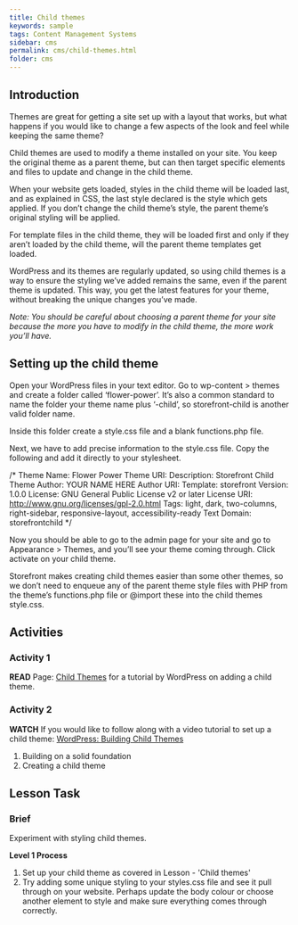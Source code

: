 ```yaml
---
title: Child themes
keywords: sample
tags: Content Management Systems
sidebar: cms
permalink: cms/child-themes.html
folder: cms
---
```

## Introduction

Themes are great for getting a site set up with a layout that works, but what happens if you would like to change a few aspects of the look and feel while keeping the same theme?

Child themes are used to modify a theme installed on your site. You keep the original theme as a parent theme, but can then target specific elements and files to update and change in the child theme.

When your website gets loaded, styles in the child theme will be loaded last, and as explained in CSS, the last style declared is the style which gets applied. If you don’t change the child theme’s style, the parent theme’s original styling will be applied.

For template files in the child theme, they will be loaded first and only if they aren’t loaded by the child theme, will the parent theme templates get loaded.

WordPress and its themes are regularly updated, so using child themes is a way to ensure the styling we’ve added remains the same, even if the parent theme is updated. This way, you get the latest features for your theme, without breaking the unique changes you’ve made.

_Note: You should be careful about choosing a parent theme for your site because the more you have to modify in the child theme, the more work you’ll have._

## Setting up the child theme

Open your WordPress files in your text editor. Go to wp-content > themes and create a folder called ‘flower-power’. It’s also a common standard to name the folder your theme name plus ‘-child’, so storefront-child is another valid folder name.

Inside this folder create a style.css file and a blank functions.php file.

Next, we have to add precise information to the style.css file. Copy the following and add it directly to your stylesheet.

/*
 Theme Name:   Flower Power
 Theme URI:
 Description:  Storefront Child Theme
 Author:       YOUR NAME HERE
 Author URI:
 Template:     storefront
 Version:      1.0.0
 License:      GNU General Public License v2 or later
 License URI:  http://www.gnu.org/licenses/gpl-2.0.html
 Tags:         light, dark, two-columns, right-sidebar, responsive-layout, accessibility-ready
 Text Domain:  storefrontchild
*/

Now you should be able to go to the admin page for your site and go to Appearance > Themes, and you’ll see your theme coming through. Click activate on your child theme.

Storefront makes creating child themes easier than some other themes, so we don’t need to enqueue any of the parent theme style files with PHP from the theme’s functions.php file or @import these into the child themes style.css.

## Activities

### Activity 1

**READ**
Page: [Child Themes](https://developer.wordpress.org/themes/advanced-topics/child-themes/) for a tutorial by WordPress on adding a child theme.

### Activity 2

**WATCH**
If you would like to follow along with a video tutorial to set up a child theme: [WordPress: Building Child Themes](https://www.linkedin.com/learning/wordpress-building-child-themes-3/level-up-to-wordpress-developer?u=43268076)
1. Building on a solid foundation
2. Creating a child theme

## Lesson Task

### Brief

Experiment with styling child themes.

**Level 1 Process**
1.	Set up your child theme as covered in Lesson - 'Child themes'
2.	Try adding some unique styling to your styles.css file and see it pull through on your website. Perhaps update the body colour or choose another element to style and make sure everything comes through correctly. 
